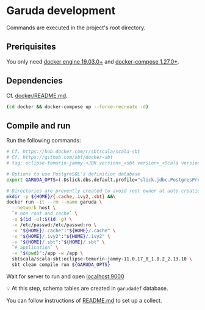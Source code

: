# Garuda development

Commands are executed in the project's root directory.

## Preriquisites

You only need [docker engine 19.03.0+](https://docs.docker.com/get-docker/) and [docker-compose 1.27.0+](https://docs.docker.com/compose/install/).

## Dependencies

Cf. [docker/README.md]().

```sh
(cd docker && docker-compose up --force-recreate -d)
```

## Compile and run

Run the following commands:
```sh
# Cf. https://hub.docker.com/r/sbtscala/scala-sbt
# Cf. https://github.com/sbt/docker-sbt
# tag: eclipse-temurin-jammy-<JDK version>_<sbt version>_<Scala version>

# Options to use PostgreSQL's definition database
export GARUDA_OPTS=(-Dslick.dbs.default.profile="slick.jdbc.PostgresProfile$" -Dslick.dbs.default.db.driver="org.postgresql.Driver" -Dslick.dbs.default.db.url="jdbc:postgresql://localhost:5432/garudadef?user=garudadef&password=garudadef")

# Directories are prevently created to avoid root owner at auto creation by bind mount with a non root container
mkdir -p ${HOME}/{.cache,.ivy2,.sbt} &&\
docker run -it --rm --name garuda \
  --network host \
  `# non root and cache` \
  -u $(id -u):$(id -g) \
  -v /etc/passwd:/etc/passwd:ro \
  -v "${HOME}/.cache":"${HOME}/.cache" \
  -v "${HOME}/.ivy2":"${HOME}/.ivy2" \
  -v "${HOME}/.sbt":"${HOME}/.sbt" \
  `# application` \
  -v "$(pwd)":/app -w /app \
  sbtscala/scala-sbt:eclipse-temurin-jammy-11.0.17_8_1.8.2_2.13.10 \
  sbt clean compile run ${GARUDA_OPTS}
```

Wait for server to run and open [localhost:9000]()

💡 At this step, schema tables are created in `garudadef` database.

You can follow instructions of [README.md]() to set up a collect.

